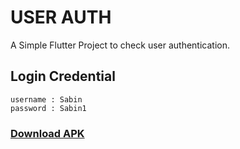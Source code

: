 # USER AUTH

A Simple Flutter Project to check user authentication.

## Login Credential

    username : Sabin
    password : Sabin1

### [Download APK]( https://drive.google.com/file/d/19z1za6YbApTYIPtRjFwOB45zYSFPs8Vq/view?usp=sharing )
